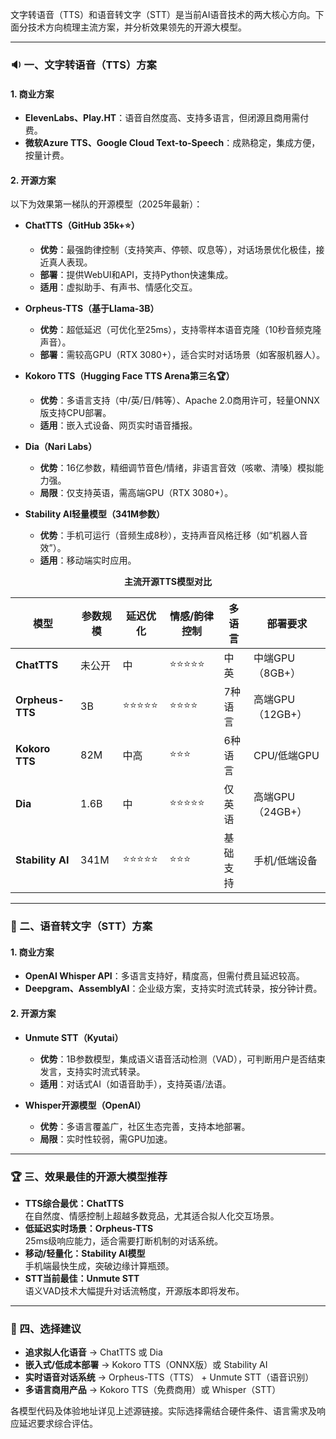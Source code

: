 文字转语音（TTS）和语音转文字（STT）是当前AI语音技术的两大核心方向。下面分技术方向梳理主流方案，并分析效果领先的开源大模型。

---

### 🔉 一、文字转语音（TTS）方案
#### 1. **商业方案**
- **ElevenLabs、Play.HT**：语音自然度高、支持多语言，但闭源且商用需付费。
- **微软Azure TTS、Google Cloud Text-to-Speech**：成熟稳定，集成方便，按量计费。

#### 2. **开源方案**
以下为效果第一梯队的开源模型（2025年最新）：
- **ChatTTS（GitHub 35k+⭐️）**
    - **优势**：最强韵律控制（支持笑声、停顿、叹息等），对话场景优化极佳，接近真人表现。
    - **部署**：提供WebUI和API，支持Python快速集成。
    - **适用**：虚拟助手、有声书、情感化交互。

- **Orpheus-TTS（基于Llama-3B）**
    - **优势**：超低延迟（可优化至25ms），支持零样本语音克隆（10秒音频克隆声音）。
    - **部署**：需较高GPU（RTX 3080+），适合实时对话场景（如客服机器人）。

- **Kokoro TTS（Hugging Face TTS Arena第三名🏆）**
    - **优势**：多语言支持（中/英/日/韩等）、Apache 2.0商用许可，轻量ONNX版支持CPU部署。
    - **适用**：嵌入式设备、网页实时语音播报。

- **Dia（Nari Labs）**
    - **优势**：16亿参数，精细调节音色/情绪，非语言音效（咳嗽、清嗓）模拟能力强。
    - **局限**：仅支持英语，需高端GPU（RTX 3080+）。

- **Stability AI轻量模型（341M参数）**
    - **优势**：手机可运行（音频生成8秒），支持声音风格迁移（如“机器人音效”）。
    - **适用**：移动端实时应用。

<center>

**主流开源TTS模型对比**</center>

| **模型**       | **参数规模** | **延迟优化** | **情感/韵律控制** | **多语言** | **部署要求**       |
|----------------|--------------|--------------|-------------------|------------|--------------------|
| **ChatTTS**    | 未公开       | 中           | ⭐️⭐️⭐️⭐️⭐️        | 中英       | 中端GPU（8GB+）    |
| **Orpheus-TTS**| 3B           | ⭐️⭐️⭐️⭐️⭐️   | ⭐️⭐️⭐️⭐️         | 7种语言    | 高端GPU（12GB+）   |
| **Kokoro TTS** | 82M          | 中高         | ⭐️⭐️⭐️           | 6种语言    | CPU/低端GPU        |
| **Dia**        | 1.6B         | 中           | ⭐️⭐️⭐️⭐️⭐️        | 仅英语     | 高端GPU（24GB+）   |
| **Stability AI**| 341M         | ⭐️⭐️⭐️⭐️⭐️   | ⭐️⭐️⭐️           | 基础支持   | 手机/低端设备      |

---

### 🎤 二、语音转文字（STT）方案
#### 1. **商业方案**
- **OpenAI Whisper API**：多语言支持好，精度高，但需付费且延迟较高。
- **Deepgram、AssemblyAI**：企业级方案，支持实时流式转录，按分钟计费。

#### 2. **开源方案**
- **Unmute STT（Kyutai）**
    - **优势**：1B参数模型，集成语义语音活动检测（VAD），可判断用户是否结束发言，支持实时流式转录。
    - **适用**：对话式AI（如语音助手），支持英语/法语。

- **Whisper开源模型（OpenAI）**
    - **优势**：多语言覆盖广，社区生态完善，支持本地部署。
    - **局限**：实时性较弱，需GPU加速。

---

### 🏆 三、效果最佳的开源大模型推荐
- **TTS综合最优：ChatTTS**  
  在自然度、情感控制上超越多数竞品，尤其适合拟人化交互场景。
- **低延迟实时场景：Orpheus-TTS**  
  25ms级响应能力，适合需要打断机制的对话系统。
- **移动/轻量化：Stability AI模型**  
  手机端最快生成，突破边缘计算瓶颈。
- **STT当前最佳：Unmute STT**  
  语义VAD技术大幅提升对话流畅度，开源版本即将发布。

---

### 💎 四、选择建议
- **追求拟人化语音** → ChatTTS 或 Dia
- **嵌入式/低成本部署** → Kokoro TTS（ONNX版）或 Stability AI
- **实时语音对话系统** → Orpheus-TTS（TTS） + Unmute STT（语音识别）
- **多语言商用产品** → Kokoro TTS（免费商用）或 Whisper（STT）

各模型代码及体验地址详见上述源链接。实际选择需结合硬件条件、语言需求及响应延迟要求综合评估。